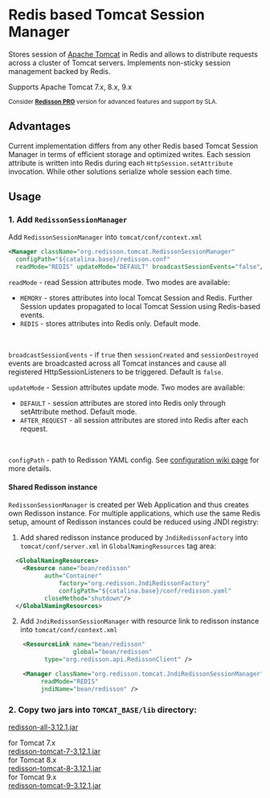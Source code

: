 # Redis based Tomcat Session Manager

Stores session of [Apache Tomcat](http://tomcat.apache.org) in Redis and allows to distribute requests across a cluster of Tomcat servers. Implements non-sticky session management backed by Redis.

Supports Apache Tomcat 7.x, 8.x, 9.x

<sub>Consider __[Redisson PRO](https://redisson.pro)__ version for advanced features and support by SLA.</sub>

## Advantages

Current implementation differs from any other Redis based Tomcat Session Manager in terms of efficient storage and optimized writes. Each session attribute is written into Redis during each `HttpSession.setAttribute` invocation. While other solutions serialize whole session each time.

## Usage

### 1. Add `RedissonSessionManager`

Add `RedissonSessionManager` into `tomcat/conf/context.xml`

   ```xml
<Manager className="org.redisson.tomcat.RedissonSessionManager"
	 configPath="${catalina.base}/redisson.conf" 
	 readMode="REDIS" updateMode="DEFAULT" broadcastSessionEvents="false"/>
   ```
   `readMode` - read Session attributes mode. Two modes are available:
   * `MEMORY` - stores attributes into local Tomcat Session and Redis. Further Session updates propagated to local Tomcat Session using Redis-based events.
   * `REDIS` - stores attributes into Redis only.  Default mode.
   <br/>

   `broadcastSessionEvents` - if `true` then `sessionCreated` and `sessionDestroyed` events are broadcasted across all Tomcat instances and cause all registered HttpSessionListeners to be triggered. Default is `false`.

   `updateMode` - Session attributes update mode. Two modes are available:
   * `DEFAULT` - session attributes are stored into Redis only through setAttribute method. Default mode.
   * `AFTER_REQUEST` - all session attributes are stored into Redis after each request.
   <br/>

   `configPath` - path to Redisson YAML config. See [configuration wiki page](https://github.com/redisson/redisson/wiki/2.-Configuration) for more details.

#### Shared Redisson instance

`RedissonSessionManager` is created per Web Application and thus creates own Redisson instance. For multiple applications, which use the same Redis setup, amount of Redisson instances could be reduced using JNDI registry:

1. Add shared redisson instance produced by `JndiRedissonFactory` into `tomcat/conf/server.xml` in `GlobalNamingResources` tag area:

```xml
  <GlobalNamingResources>
    <Resource name="bean/redisson"
	      auth="Container"
              factory="org.redisson.JndiRedissonFactory"
              configPath="${catalina.base}/conf/redisson.yaml"
	      closeMethod="shutdown"/>
  </GlobalNamingResources>
```

2. Add `JndiRedissonSessionManager` with resource link to redisson instance into `tomcat/conf/context.xml`

```xml
    <ResourceLink name="bean/redisson"
                  global="bean/redisson"
		  type="org.redisson.api.RedissonClient" />

    <Manager className="org.redisson.tomcat.JndiRedissonSessionManager"
         readMode="REDIS"
         jndiName="bean/redisson" />
```

### 2. Copy two jars into `TOMCAT_BASE/lib` directory:

  
[redisson-all-3.12.1.jar](https://repository.sonatype.org/service/local/artifact/maven/redirect?r=central-proxy&g=org.redisson&a=redisson-all&v=3.12.1&e=jar)
  
for Tomcat 7.x  
[redisson-tomcat-7-3.12.1.jar](https://repository.sonatype.org/service/local/artifact/maven/redirect?r=central-proxy&g=org.redisson&a=redisson-tomcat-7&v=3.12.1&e=jar)  
for Tomcat 8.x  
[redisson-tomcat-8-3.12.1.jar](https://repository.sonatype.org/service/local/artifact/maven/redirect?r=central-proxy&g=org.redisson&a=redisson-tomcat-8&v=3.12.1&e=jar)  
for Tomcat 9.x  
[redisson-tomcat-9-3.12.1.jar](https://repository.sonatype.org/service/local/artifact/maven/redirect?r=central-proxy&g=org.redisson&a=redisson-tomcat-9&v=3.12.1&e=jar)  

